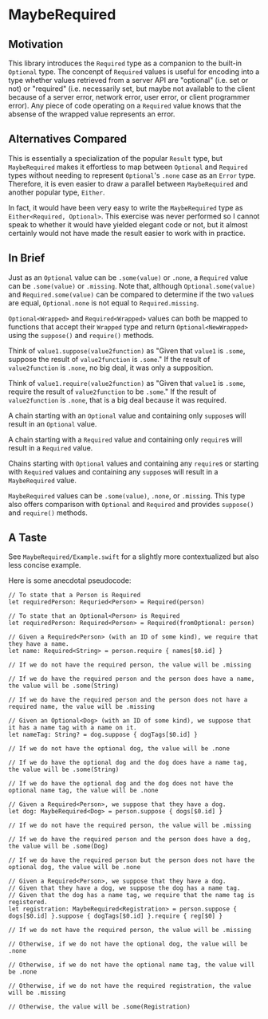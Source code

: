 # MaybeRequired
## Motivation
This library introduces the `Required` type as a companion to the built-in `Optional` type. The concenpt of `Required` values is useful for encoding into a type whether values retrieved from a server API are "optional" (i.e. set or not) or "required" (i.e. necessarily set, but maybe not available to the client because of a server error, network error, user error, or client programmer error). Any piece of code operating on a `Required` value knows that the absense of the wrapped value represents an error. 

## Alternatives Compared
This is essentially a specialization of the popular `Result` type, but `MaybeRequired` makes it effortless to map between `Optional` and `Required` types without needing to represent `Optional`'s `.none` case as an `Error` type. Therefore, it is even easier to draw a parallel between `MaybeRequired` and another popular type, `Either`. 

In fact, it would have been very easy to write the `MaybeRequired` type as `Either<Required, Optional>`. This exercise was never performed so I cannot speak to whether it would have yielded elegant code or not, but it almost certainly would not have made the result easier to work with in practice.

## In Brief
Just as an `Optional` value can be `.some(value)` or `.none`, a `Required` value can be `.some(value)` or `.missing`. Note that, although `Optional.some(value)` and `Required.some(value)` can be compared to determine if the two `value`s are equal, `Optional.none` is not equal to `Required.missing`.

`Optional<Wrapped>` and `Required<Wrapped>` values can both be mapped to functions that accept their `Wrapped` type and return `Optional<NewWrapped>` using the `suppose()` and `require()` methods.

Think of `value1.suppose(value2function)` as "Given that `value1` is `.some`, suppose the result of `value2function` is `.some`." If the result of `value2function` is `.none`, no big deal, it was only a supposition.

Think of `value1.require(value2function)` as "Given that `value1` is `.some`, require the result of `value2function` to be `.some`." If the result of `value2function` is `.none`, that is a big deal because it was required.

A chain starting with an `Optional` value and containing only `suppose`s will result in an `Optional` value.

A chain starting with a `Required` value and containing only `require`s will result in a `Required` value.

Chains starting with `Optional` values and containing any `require`s or starting with `Required` values and containing any `suppose`s will result in a `MaybeRequired` value.

`MaybeRequired` values can be `.some(value)`, `.none`, or `.missing`. This type also offers comparison with `Optional` and `Required` and provides `suppose()` and `require()` methods.

## A Taste
See `MaybeRequired/Example.swift` for a slightly more contextualized but also less concise example.

Here is some anecdotal pseudocode:
```
// To state that a Person is Required
let requiredPerson: Requried<Person> = Required(person)

// To state that an Optional<Person> is Required
let requiredPerson: Required<Person> = Required(fromOptional: person)
```
```
// Given a Required<Person> (with an ID of some kind), we require that they have a name.
let name: Required<String> = person.require { names[$0.id] }

// If we do not have the required person, the value will be .missing

// If we do have the required person and the person does have a name, the value will be .some(String)

// If we do have the required person and the person does not have a required name, the value will be .missing 
```
```
// Given an Optional<Dog> (with an ID of some kind), we suppose that it has a name tag with a name on it.
let nameTag: String? = dog.suppose { dogTags[$0.id] }

// If we do not have the optional dog, the value will be .none

// If we do have the optional dog and the dog does have a name tag, the value will be .some(String)

// If we do have the optional dog and the dog does not have the optional name tag, the value will be .none
```
```
// Given a Required<Person>, we suppose that they have a dog.
let dog: MaybeRequired<Dog> = person.suppose { dogs[$0.id] }

// If we do not have the required person, the value will be .missing

// If we do have the required person and the person does have a dog, the value will be .some(Dog)

// If we do have the required person but the person does not have the optional dog, the value will be .none
```
```
// Given a Required<Person>, we suppose that they have a dog.
// Given that they have a dog, we suppose the dog has a name tag.
// Given that the dog has a name tag, we require that the name tag is registered.
let registration: MaybeRequired<Registration> = person.suppose { dogs[$0.id] }.suppose { dogTags[$0.id] }.require { reg[$0] }

// If we do not have the required person, the value will be .missing

// Otherwise, if we do not have the optional dog, the value will be .none

// Otherwise, if we do not have the optional name tag, the value will be .none

// Otherwise, if we do not have the required registration, the value will be .missing

// Otherwise, the value will be .some(Registration)
```
